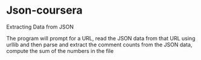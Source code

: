 # Json-coursera

Extracting Data from JSON

The program will prompt for a URL, read the JSON data from that URL using urllib and then parse and extract the comment counts from the JSON data, compute the sum of the numbers in the file 
